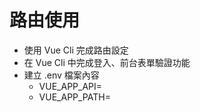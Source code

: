 # 路由使用

- 使用 Vue Cli 完成路由設定
- 在 Vue Cli 中完成登入、前台表單驗證功能
- 建立 .env 檔案內容
  - VUE_APP_API=
  - VUE_APP_PATH=
